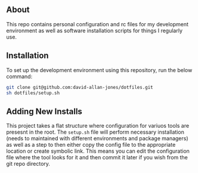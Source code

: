 ## About
This repo contains personal configuration and rc files for my development environment as well as software installation scripts for things I regularly use.

## Installation

To set up the development environment using this repository, run the below command:

```bash
git clone git@github.com:david-allan-jones/dotfiles.git
sh dotfiles/setup.sh
```

## Adding New Installs

This project takes a flat structure where configuration for variuos tools are presesnt in the root. The `setup.sh` file will perform necessary installation (needs to maintained with different environments and package managers) as well as a step to then either copy the config file to the appropriate location or create symbolic link. This means you can edit the configuration file where the tool looks for it and then commit it later if you wish from the git repo directory.